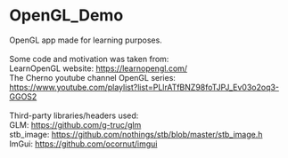 # OpenGL_Demo
OpenGL app made for learning purposes. </br> </br>
Some code and motivation was taken from: </br>
LearnOpenGL website: https://learnopengl.com/ </br>
The Cherno youtube channel OpenGL series: https://www.youtube.com/playlist?list=PLlrATfBNZ98foTJPJ_Ev03o2oq3-GGOS2 </br> </br>
Third-party libraries/headers used: </br>
GLM: https://github.com/g-truc/glm </br>
stb_image: https://github.com/nothings/stb/blob/master/stb_image.h </br>
ImGui: https://github.com/ocornut/imgui </br>
